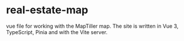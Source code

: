 # real-estate-map
vue file for working with the MapTiller map. The site is written in Vue 3, TypeScript, Pinia and with the Vite server.
